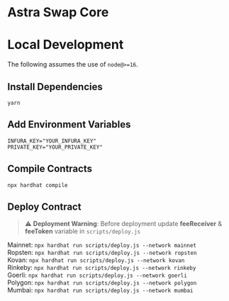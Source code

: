 # Astra Swap Core


# Local Development

The following assumes the use of `node@>=16`.

## Install Dependencies

`yarn`

## Add Environment Variables

`INFURA_KEY="YOUR_INFURA_KEY"`\
`PRIVATE_KEY="YOUR_PRIVATE_KEY"`

## Compile Contracts

`npx hardhat compile`

## Deploy Contract

> :warning: **Deployment Warning**: Before deployment update **feeReceiver** & **feeToken** variable in `scripts/deploy.js`

Mainnet:  `npx hardhat run scripts/deploy.js --network mainnet`\
Ropsten:  `npx hardhat run scripts/deploy.js --network ropsten`\
Kovan:    `npx hardhat run scripts/deploy.js --network kovan`\
Rinkeby:  `npx hardhat run scripts/deploy.js --network rinkeby`\
Goerli:   `npx hardhat run scripts/deploy.js --network goerli`\
Polygon:  `npx hardhat run scripts/deploy.js --network polygon`\
Mumbai:   `npx hardhat run scripts/deploy.js --network mumbai`